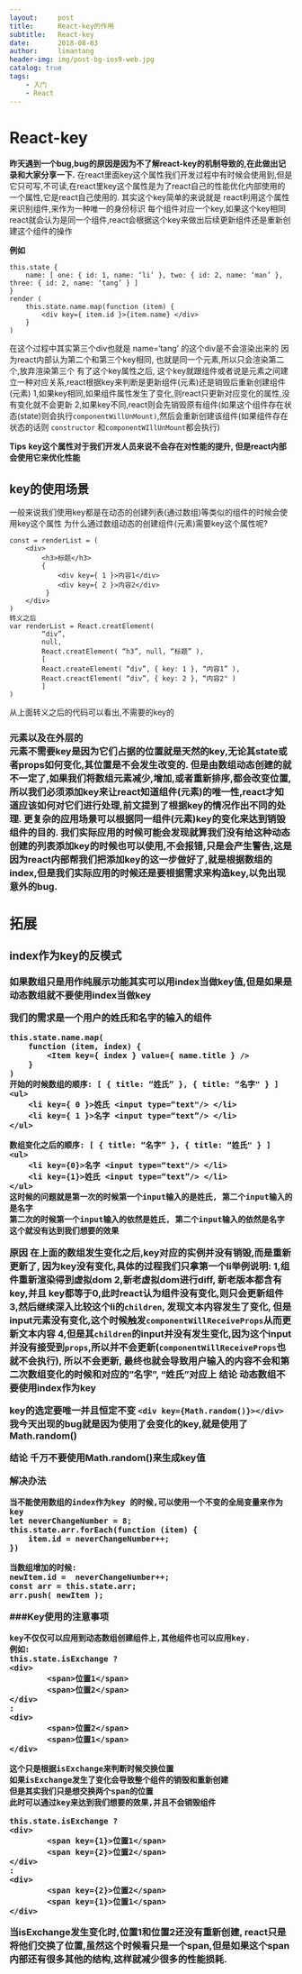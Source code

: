 ```yaml
---
layout:     post
title:      React-key的作用
subtitle:   React-key
date:       2018-08-03
author:     limantang
header-img: img/post-bg-ios9-web.jpg
catalog: true
tags:
    - 入门
    - React
---
```


# React-key
**昨天遇到一个bug,bug的原因是因为不了解react-key的机制导致的,在此做出记录和大家分享一下.**
在react里面key这个属性我们开发过程中有时候会使用到,但是它只可写,不可读,在react里key这个属性是为了react自己的性能优化内部使用的一个属性,它是react自己使用的.
其实这个key简单的来说就是 react利用这个属性来识别组件,来作为一种唯一的身份标识
每个组件对应一个key,如果这个key相同react就会认为是同一个组件,react会根据这个key来做出后续更新组件还是重新创建这个组件的操作

**例如**
```
this.state {
    name: [ one: { id: 1, name: ‘li’ }, two: { id: 2, name: ‘man’ }, three: { id: 2, name: ‘tang’ } ]
}
render (
    this.state.name.map(function (item) {
        <div key={ item.id }>{item.name} </div>
	}
)
```

在这个过程中其实第三个div也就是 name=‘tang’ 的这个div是不会渲染出来的
因为react内部认为第二个和第三个key相同, 也就是同一个元素,所以只会渲染第二个,放弃渲染第三个
有了这个key属性之后, 这个key就跟组件或者说是元素之间建立一种对应关系,react根据key来判断是更新组件(元素)还是销毁后重新创建组件(元素)
1,如果key相同,如果组件属性发生了变化,则react只更新对应变化的属性,没有变化就不会更新
2,如果key不同,react则会先销毁原有组件(如果这个组件存在状态(state)则会执行`componentWillUnMount)`,然后会重新创建该组件(如果组件存在状态的话则 `constructor` 和`componentWIllUnMount`都会执行)

**Tips**
**key这个属性对于我们开发人员来说不会存在对性能的提升, 但是react内部会使用它来优化性能**

## key的使用场景

一般来说我们使用key都是在动态的创建列表(通过数组)等类似的组件的时候会使用key这个属性 
为什么通过数组动态的创建组件(元素)需要key这个属性呢?
```
const = renderList = (
    <div>
        <h3>标题</h3>
        { 
            <div key={ 1 }>内容1</div>
            <div key={ 2 }>内容2</div>
         }
    </div>
)
转义之后
var renderList = React.creatElement(
        “div”,
        null,
        React.creatElement( “h3”, null, “标题” ),
        [
        React.createElement( “div”, { key: 1 }, “内容1” ),
        React.creactElement( “div”, { key: 2 }, “内容2" )
        ]
)
```

从上面转义之后的代码可以看出,不需要的key的<h3>元素以及在外层的<div>元素不需要key是因为它们占据的位置就是天然的key,无论其state或者props如何变化,其位置是不会发生改变的.
但是由数组动态创建的就不一定了,如果我们将数组元素减少,增加,或者重新排序,都会改变位置,所以我们必须添加key来让react知道组件(元素)的唯一性,react才知道应该如何对它们进行处理,前文提到了根据key的情况作出不同的处理.
更复杂的应用场景可以根据同一组件(元素)key的变化来达到销毁组件的目的.
我们实际应用的时候可能会发现就算我们没有给这种动态创建的列表添加key的时候也可以使用,不会报错,只是会产生警告,这是因为react内部帮我们把添加key的这一步做好了,就是根据数组的index,但是我们实际应用的时候还是要根据需求来构造key,以免出现意外的bug.

## 拓展
###  index作为key的反模式
**如果数组只是用作纯展示功能其实可以用index当做key值,但是如果是动态数组就不要使用index当做key**

**我们的需求是一个用户的姓氏和名字的输入的组件**
```
this.state.name.map( 
    function (item, index) { 
    	<Item key={ index } value={ name.title } />
	}
)
开始的时候数组的顺序: [ { title: “姓氏” }, { title: “名字" } ]
<ul>
    <li key={ 0 }>姓氏 <input type=“text"/> </li>
    <li key={ 1 }>名字 <input type=“text”/> </li>
</ul>

数组变化之后的顺序: [ { title: “名字” }, { title: “姓氏" } ]
<ul>
    <li key={0}>名字 <input type=“text"/> </li>
    <li key={1}>姓氏 <input type=“text”/> </li>
</ul>
这时候的问题就是第一次的时候第一个input输入的是姓氏, 第二个input输入的是名字
第二次的时候第一个input输入的依然是姓氏, 第二个input输入的依然是名字
这个就没有达到我们想要的效果
```

**原因**
在上面的数组发生变化之后,key对应的实例并没有销毁,而是重新更新了, 因为key没有变化,具体的过程我们只拿第一个li举例说明:
1,组件重新渲染得到虚拟dom
2,新老虚拟dom进行diff, 新老版本都含有key,并且 key都等于0,此时react认为组件没有变化,则只会更新组件
3,然后继续深入比较这个li的`children`, 发现文本内容发生了变化, 但是input元素没有变化,这个时候触发`componentWillReceiveProps`从而更新文本内容
4,但是其`children`的input并没有发生变化,因为这个input并没有接受到`props`,所以并不会更新(`componentWillReceiveProps`也就不会执行), 所以不会更新, 最终也就会导致用户输入的内容不会和第二次数组变化的时候和对应的”名字”, “姓氏”对应上
**结论**
动态数组不要使用index作为key

**key的选定要唯一并且恒定不变**
```<div key={Math.random()}></div>```
我今天出现的bug就是因为使用了会变化的key,就是使用了Math.random()

**结论**
千万不要使用Math.random()来生成key值

**解决办法**
```
当不能使用数组的index作为key 的时候,可以使用一个不变的全局变量来作为key
let neverChangeNumber = 8;
this.state.arr.forEach(function (item) {  
    item.id = neverChangeNumber++;
})

当数组增加的时候:
newItem.id =  neverChangeNumber++;
const arr = this.state.arr;
arr.push( newItem );
```
###Key使用的注意事项
```
key不仅仅可以应用到动态数组创建组件上,其他组件也可以应用key.
例如: 
this.state.isExchange ? 
<div>
        <span>位置1</span>
        <span>位置2</span>
</div>
:
<div>
        <span>位置2</span>
        <span>位置1</span>
</div>

这个只是根据isExchange来判断时候交换位置
如果isExchange发生了变化会导致整个组件的销毁和重新创建
但是其实我们只是想交换两个span的位置
此时可以通过key来达到我们想要的效果,并且不会销毁组件

this.state.isExchange ? 
<div>
        <span key={1}>位置1</span>
        <span key={2}>位置2</span>
</div>
:
<div>
        <span key={2}>位置2</span>
        <span key={1}>位置1</span>
</div>
```

当isExchange发生变化时,<span key={1}>位置1</span>和<span key={2}>位置2</span>还没有重新创建, react只是将他们交换了位置,虽然这个时候看只是一个span,但是如果这个span内部还有很多其他的结构,这样就减少很多的性能损耗.


































